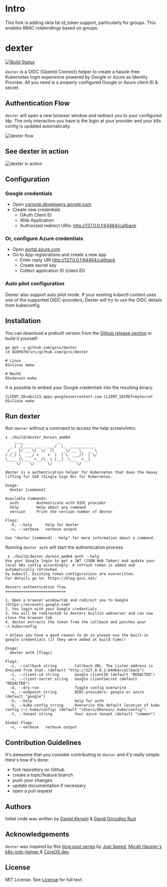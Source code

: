 # Intro
This fork is adding okta fat id_token support, particularly for groups.
This enables RBAC rolebindings based on groups.
# dexter

[![Build Status](https://travis-ci.org/gini/dexter.svg?branch=master)](https://travis-ci.org/gini/dexter)

`dexter` is a OIDC (OpenId Connect) helper to create a hassle-free Kubernetes login experience powered by Google or Azure as Identity Provider.
All you need is a properly configured Google or Azure client ID & secret.

## Authentication Flow

`dexter` will open a new browser window and redirect you to your configured Idp. The only interaction you have is the login at your provider and your k8s config is updated automatically.

![dexter flow](/assets/dexter_flow.png?raw=true "dexter flow")

## See dexter in action

![dexter in action](/assets/dexter.gif?raw=true "dexter in action")

## Configuration
### Google credentials

  -  Open [console.developers.google.com](https://console.developers.google.com)
  -  Create new credentials
      - OAuth Client ID
      - Web Application
      - Authorized redirect URIs: http://127.0.0.1:64464/callback

### Or, configure Azure credentials

  -  Open [portal.azure.com](https://portal.azure.com)
  -  Go to App registrations and create a new app
      - Enter reply URI http://127.0.0.1:64464/callback
      - Create secret key
      - Collect application ID (client ID)

### Auto pilot configuration
Dexter also support auto pilot mode. If your existing kubectl context uses one of the supported OIDC-providers, Dexter will try to use the OIDC details from kubeconfig.

## Installation

You can download a prebuilt version from the [Github release section](https://github.com/gini/dexter/releases) or build it yourself:

```
go get -u github.com/gini/dexter
cd $GOPATH/src/github.com/gini/dexter

# Linux
OS=linux make

# MacOS
OS=darwin make
```

It is possible to embed your Google credentials into the resulting binary.

```
CLIENT_ID=abc123.apps.googleusercontent.com CLIENT_SECRET=mySecret OS=linux make
```

## Run dexter

Run `dexter` without a command to access the help screen/intro.

```
❯ ./build/dexter_darwin_amd64
    .___               __
  __| _/____ ___  ____/  |_  ___________
 / __ |/ __ \\  \/  /\   __\/ __ \_  __ \
/ /_/ \  ___/ >    <  |  | \  ___/|  | \/
\____ |\___  >__/\_ \ |__|  \___  >__|
     \/    \/      \/           \/

dexter is a authentication helper for Kubernetes that does the heavy
lifting for SSO (Single Sign On) for Kubernetes.

Usage:
  dexter [command]

Available Commands:
  auth        Authenticate with OIDC provider
  help        Help about any command
  version     Print the version number of dexter

Flags:
  -h, --help      help for dexter
  -v, --verbose   verbose output

Use "dexter [command] --help" for more information about a command.
```

Running `dexter auth` will start the authentication process.

```
 ❯ ./build/dexter_darwin_amd64 auth --help
Use your Google login to get a JWT (JSON Web Token) and update your
local k8s config accordingly. A refresh token is added and automatically refreshed
by kubectl. Existing token configurations are overwritten.
For details go to: https://blog.gini.net/

dexters authentication flow
===========================

1. Open a browser window/tab and redirect you to Google (https://accounts.google.com)
2. You login with your Google credentials
3. You will be redirected to dexters builtin webserver and can now close the browser tab
4. dexter extracts the token from the callback and patches your ~/.kube/config

➜ Unless you have a good reason to do so please use the built-in google credentials (if they were added at build time)!

Usage:
  dexter auth [flags]

Flags:
  -c, --callback string        Callback URL. The listen address is dreived from that. (default "http://127.0.0.1:64464/callback")
  -i, --client-id string       Google clientID (default "REDACTED")
  -s, --client-secret string   Google clientSecret (default "REDACTED")
  -d, --dry-run                Toggle config overwrite
  -e, --endpoint string        OIDC-providers: google or azure (default "google")
  -h, --help                   help for auth
  -k, --kube-config string     Overwrite the default location of kube config (~/.kube/config) (default "/Users/dkerwin/.kube/config")
  -t, --tenant string          Your azure tenant (default "common")

Global Flags:
  -v, --verbose   verbose output
```

## Contribution Guidelines

It's awesome that you consider contributing to `dexter` and it's really simple. Here's how it's done:

  - fork repository on Github
  - create a topic/feature branch
  - push your changes
  - update documentation if necessary
  - open a pull request

## Authors

Initial code was written by [Daniel Kerwin](mailto:daniel@gini.net) & [David González Ruiz](mailto:david@gini.net)

## Acknowledgements

`dexter` was inspired by this [blog post series](https://thenewstack.io/tag/Kubernetes-SSO-series) by [Joel Speed](https://thenewstack.io/author/joel-speed/), [Micah Hausler's k8s-oidc-helper
](https://github.com/micahhausler/k8s-oidc-helper) & [CoreOS dex](https://github.com/coreos/dex).

## License

MIT License. See [License](/LICENSE) for full text.

